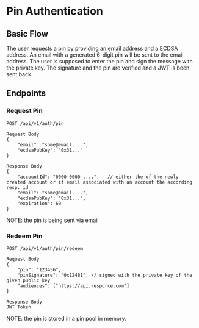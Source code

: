 # Pin Authentication 

## Basic Flow

The user requests a pin by providing an email address and a ECDSA address. An email
with a generated 6-digit pin will be sent to the email address. The user is supposed
to enter the pin and sign the message with the private key. The signature and the pin
are verified and a JWT is been sent back.

## Endpoints


### Request Pin

    POST /api/v1/auth/pin 
    
    Request Body
    {
        "email": "some@email....",
        "ecdsaPubKey": "0x31..."
    }

    Response Body
    {
	    "accountId": "0000-0000-....",   // either the of the newly created account or if email associated with an account the according resp. id 
	    "email": "some@email....",
	    "ecdsaPubKey": "0x31...",
	    "expiration": 60
    }

NOTE: the pin is being sent via email

### Redeem Pin

    POST /api/v1/auth/pin/redeem
    
    Request Body
    {
        "pin": "123456",
        "pinSignature": "0x12481", // signed with the private key of the given public key
        "audiences": ["https://api.respurce.com"]     
    }

    Response Body
    JWT Token

NOTE: the pin is stored in a pin pool in memory. 